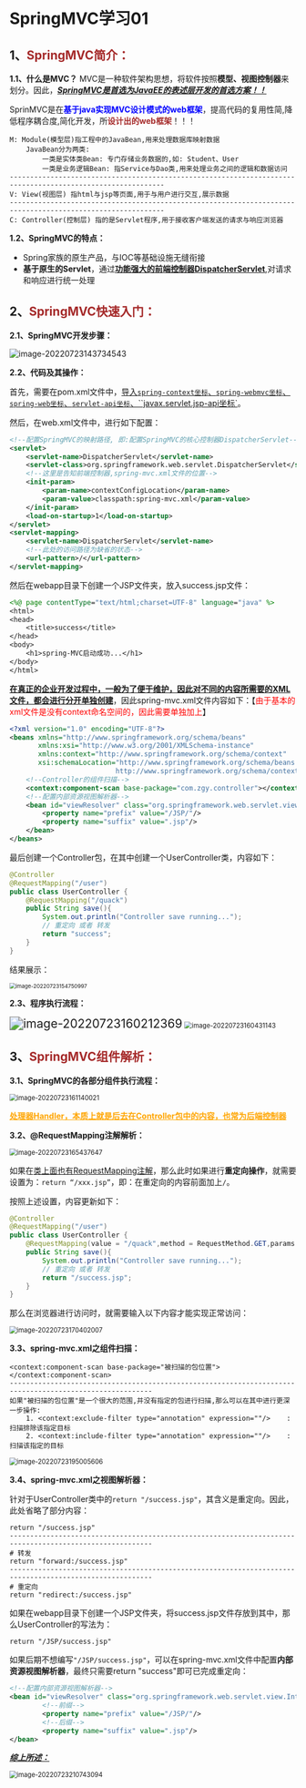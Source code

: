 # SpringMVC学习01

## 1、<span style="color:brown">SpringMVC简介：</span>

**1.1、什么是MVC？**
MVC是一种软件架构思想，将软件按照**模型、视图控制器**来划分。因此，<u>***SpringMVC是首选为JavaEE的表述层开发的首选方案！！***</u>

SprinMVC是在<span style="color:blue">**基于java实现MVC设计模式的web框架**</span>，提高代码的复用性简,降低程序耦合度,简化开发，所<span style="color:brown">**设计出的web框架**</span>！！！

```apl
M: Module(模型层)指工程中的JavaBean,用来处理数据库映射数据
	JavaBean分为两类:
		一类是实体类Bean: 专门存储业务数据的,如: Student、User
		一类是业务逻辑Bean: 指Service与Dao类,用来处理业务之间的逻辑和数据访问
------------------------------------------------------------------------------------------------------------
V: View(视图层) 指html与jsp等页面,用于与用户进行交互,展示数据
------------------------------------------------------------------------------------------------------------
C: Controller(控制层) 指的是Servlet程序,用于接收客户端发送的请求与响应浏览器
```

**1.2、SpringMVC的特点：**

- Spring家族的原生产品，与IOC等基础设施无缝衔接
- **基于原生的Servlet**，通过<u>**功能强大的前端控制器DispatcherServlet**</u>,对请求和响应进行统一处理



## 2、<span style="color:brown">SpringMVC快速入门：</span>

**2.1、SpringMVC开发步骤：**

![image-20220723143734543](https://raw.githubusercontent.com/root-bine/image/main/Typora-image/SpringMVC%E5%BF%AB%E9%80%9F%E5%85%A5%E9%97%A8.png)

**2.2、代码及其操作：**

首先，需要在pom.xml文件中，<u>导入`spring-context坐标`、`spring-webmvc坐标`、`spring-web坐标`、`servlet-api坐标`、``javax.servlet.jsp-api坐标`</u>。

然后，在web.xml文件中，进行如下配置：

```xml
<!--配置SpringMVC的映射路径, 即:配置SpringMVC的核心控制器DispatcherServlet-->
<servlet>
    <servlet-name>DispatcherServlet</servlet-name>
    <servlet-class>org.springframework.web.servlet.DispatcherServlet</servlet-class>
    <!--这里是告知前端控制器,spring-mvc.xml文件的位置-->
    <init-param>
        <param-name>contextConfigLocation</param-name>
        <param-value>classpath:spring-mvc.xml</param-value>
    </init-param>
    <load-on-startup>1</load-on-startup>
</servlet>
<servlet-mapping>
    <servlet-name>DispatcherServlet</servlet-name>
    <!--此处的访问路径为缺省的状态-->
    <url-pattern>/</url-pattern>
</servlet-mapping>
```

然后在webapp目录下创建一个JSP文件夹，放入success.jsp文件：

```jsp
<%@ page contentType="text/html;charset=UTF-8" language="java" %>
<html>
<head>
    <title>success</title>
</head>
<body>
    <h1>spring-MVC启动成功...</h1>
</body>
</html>
```

**<u>在真正的企业开发过程中，一般为了便于维护，因此对不同的内容所需要的XML文件，都会进行分开单独创建</u>**，因此spring-mvc.xml文件内容如下：【<span style="color:red">由于基本的xml文件是没有context命名空间的，因此需要单独加上</span>】

```xml
<?xml version="1.0" encoding="UTF-8"?>
<beans xmlns="http://www.springframework.org/schema/beans"
       xmlns:xsi="http://www.w3.org/2001/XMLSchema-instance"
       xmlns:context="http://www.springframework.org/schema/context"
       xsi:schemaLocation="http://www.springframework.org/schema/beans http://www.springframework.org/schema/beans/spring-beans.xsd
                          http://www.springframework.org/schema/context http://www.springframework.org/schema/context/spring-context.xsd">
    <!--Controller的组件扫描-->
    <context:component-scan base-package="com.zgy.controller"></context:component-scan>
    <!--配置内部资源视图解析器-->
    <bean id="viewResolver" class="org.springframework.web.servlet.view.InternalResourceViewResolver">
        <property name="prefix" value="/JSP/"/>
        <property name="suffix" value=".jsp"/>
    </bean>
</beans>
```

最后创建一个Controller包，在其中创建一个UserController类，内容如下：

```java
@Controller
@RequestMapping("/user")
public class UserController {
    @RequestMapping("/quack")
    public String save(){
        System.out.println("Controller save running...");
        // 重定向 或者 转发
        return "success";
    }
}
```

结果展示：

<img src="https://raw.githubusercontent.com/root-bine/image/main/Typora-image/SpringMVC%E5%90%AF%E5%8A%A8%E7%BB%93%E6%9E%9C.png" alt="image-20220723154750997" style="zoom:67%;" />

**2.3、程序执行流程：**

<img src="https://raw.githubusercontent.com/root-bine/image/main/Typora-image/SpringMVC%E6%89%A7%E8%A1%8C%E6%B5%81%E7%A8%8B.png" alt="image-20220723160212369" style="zoom:150%;" />

<img src="https://raw.githubusercontent.com/root-bine/image/main/Typora-image/SpringMVC%E6%B5%81%E7%A8%8B%E5%9B%BE.png" alt="image-20220723160431143" style="zoom:80%;" />



## 3、<span style="color:brown">SpringMVC组件解析：</span>

**3.1、SpringMVC的各部分组件执行流程：**

<img src="https://raw.githubusercontent.com/root-bine/image/main/Typora-image/SpringMVC%E7%BB%84%E4%BB%B6%E6%89%A7%E8%A1%8C%E6%B5%81%E7%A8%8B.png" alt="image-20220723161140021" style="zoom:80%;" />

<span style="color:orange"><u>**处理器Handler，本质上就是后去在Controller包中的内容，也常为后端控制器**</u></span>

**3.2、@RequestMapping注解解析：**

<img src="https://raw.githubusercontent.com/root-bine/image/main/Typora-image/RequestMapping%E6%B3%A8%E8%A7%A3.png" alt="image-20220723165437647" style="zoom:80%;" />

如果在<u>类上面也有RequestMapping注解</u>，那么此时如果进行**重定向操作**，就需要设置为：`return “/xxx.jsp”`，即：在重定向的内容前面加上`/`。

按照上述设置，内容更新如下：

```java
@Controller
@RequestMapping("/user")
public class UserController {
    @RequestMapping(value = "/quack",method = RequestMethod.GET,params = {"username"})
    public String save(){
        System.out.println("Controller save running...");
        // 重定向 或者 转发
        return "/success.jsp";
    }
}
```

那么在浏览器进行访问时，就需要输入以下内容才能实现正常访问：

<img src="https://raw.githubusercontent.com/root-bine/image/main/Typora-image/RequestMapping%E7%9A%84%E5%BA%94%E7%94%A8.png" alt="image-20220723170402007" style="zoom:80%;" />

**3.3、spring-mvc.xml之组件扫描：**

```apl
<context:component-scan base-package="被扫描的包位置"></context:component-scan>
---------------------------------------------------------------------------------------------------------
如果"被扫描的包位置"是一个很大的范围,并没有指定的包进行扫描,那么可以在其中进行更深一步操作:
	1. <context:exclude-filter type="annotation" expression=""/>	:	扫描排除该指定目标
	2. <context:include-filter type="annotation" expression=""/>	:	扫描该指定的目标
```

<img src="https://raw.githubusercontent.com/root-bine/image/main/Typora-image/SpringMVC%E7%9B%B8%E5%85%B3%E8%AE%BE%E7%BD%AE.png" alt="image-20220723195005606" style="zoom:80%;" />



**3.4、spring-mvc.xml之视图解析器：**

针对于UserController类中的`return "/success.jsp"`，其含义是重定向。因此，此处省略了部分内容：

```apl
return "/success.jsp"
---------------------------------------------------------------------------------------------------------
# 转发
return "forward:/success.jsp"
---------------------------------------------------------------------------------------------------------
# 重定向
return "redirect:/success.jsp"
```

如果在webapp目录下创建一个JSP文件夹，将success.jsp文件存放到其中，那么UserController的写法为：

```apl
return "/JSP/success.jsp"
```

如果后期不想编写`"/JSP/success.jsp"`，可以在spring-mvc.xml文件中配置**内部资源视图解析器**，最终只需要return "success"即可已完成重定向：

```xml
<!--配置内部资源视图解析器-->
<bean id="viewResolver" class="org.springframework.web.servlet.view.InternalResourceViewResolver">
    	<!--前缀-->
        <property name="prefix" value="/JSP/"/>
    	<!--后缀-->
        <property name="suffix" value=".jsp"/>
</bean>
```

***<u>综上所述：</u>***

<img src="https://raw.githubusercontent.com/root-bine/image/main/Typora-image/%E8%A7%86%E5%9B%BE%E8%A7%A3%E6%9E%90%E5%99%A8.png" alt="image-20220723210743094" style="zoom:80%;" />

